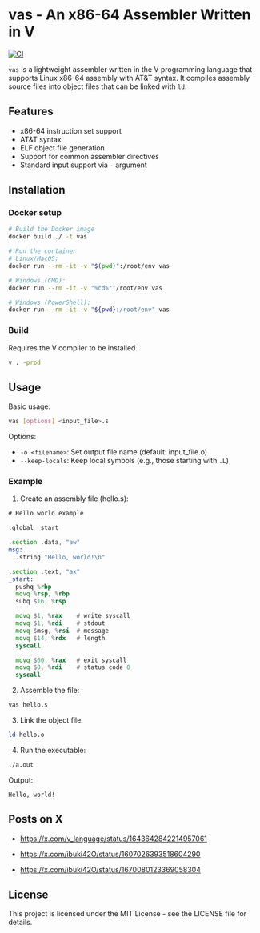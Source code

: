 # vas - An x86-64 Assembler Written in V

[![CI](https://github.com/v420v/vas/actions/workflows/ci.yml/badge.svg)](https://github.com/v420v/vas/actions/workflows/ci.yml)

`vas` is a lightweight assembler written in the V programming language that supports Linux x86-64 assembly with AT&T syntax. It compiles assembly source files into object files that can be linked with `ld`.

## Features

- x86-64 instruction set support
- AT&T syntax
- ELF object file generation
- Support for common assembler directives
- Standard input support via `-` argument

## Installation

### Docker setup

```sh
# Build the Docker image
docker build ./ -t vas

# Run the container
# Linux/MacOS:
docker run --rm -it -v "$(pwd)":/root/env vas

# Windows (CMD):
docker run --rm -it -v "%cd%":/root/env vas

# Windows (PowerShell):
docker run --rm -it -v "${pwd}:/root/env" vas
```

### Build

Requires the V compiler to be installed.

```sh
v . -prod
```

## Usage

Basic usage:
```sh
vas [options] <input_file>.s
```

Options:
- `-o <filename>`: Set output file name (default: input_file.o)
- `--keep-locals`: Keep local symbols (e.g., those starting with `.L`)

### Example

1. Create an assembly file (hello.s):
```asm
# Hello world example

.global _start

.section .data, "aw"
msg:
  .string "Hello, world!\n"

.section .text, "ax"
_start:
  pushq %rbp
  movq %rsp, %rbp
  subq $16, %rsp

  movq $1, %rax    # write syscall
  movq $1, %rdi    # stdout
  movq $msg, %rsi  # message
  movq $14, %rdx   # length
  syscall

  movq $60, %rax   # exit syscall
  movq $0, %rdi    # status code 0
  syscall
```

2. Assemble the file:
```sh
vas hello.s
```

3. Link the object file:
```sh
ld hello.o
```

4. Run the executable:
```sh
./a.out
```

Output:
```
Hello, world!
```

## Posts on X

- https://x.com/v_language/status/1643642842214957061

- https://x.com/ibuki42O/status/1607026393518604290

- https://x.com/ibuki42O/status/1670080123369058304

## License

This project is licensed under the MIT License - see the LICENSE file for details.
